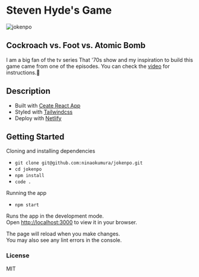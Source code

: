 # Steven Hyde's Game

![jokenpo](https://user-images.githubusercontent.com/79299205/158522600-57e0f063-fff5-48fe-b7c5-80807f9ea4c1.JPG)


## Cockroach vs. Foot vs. Atomic Bomb

I am a big fan of the tv series That '70s show and my inspiration to build this game came from one of the episodes. You can check the [video](https://www.youtube.com/watch?v=o3avZE7T0cg) for instructions.🙂

## Description

- Built with [Ceate React App](https://create-react-app.dev/)
- Styled with [Tailwindcss](https://tailwindcss.com/)
- Deploy with [Netlify](https://www.netlify.com/)

## Getting Started

Cloning and installing dependencies

- `git clone git@github.com:ninaokumura/jokenpo.git`
- `cd jokenpo`
- `npm install`
- `code .`

Running the app

- `npm start`

Runs the app in the development mode.\
Open [http://localhost:3000](http://localhost:3000) to view it in your browser.

The page will reload when you make changes.\
You may also see any lint errors in the console.

### License

MIT
